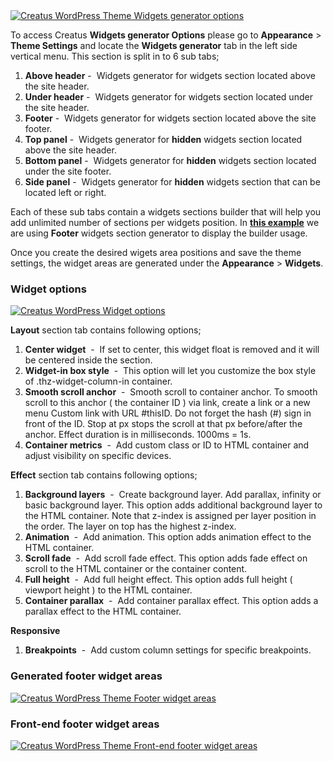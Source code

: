 <div class="thz-lightbox-gallery" markdown="1">
<div class="thz-doc-image max">
<a class="thz-lightbox mfp-image" href="../../docs-media/widgets-generator-options.jpg" data-mfp-title="Creatus WordPress Theme Widgets generator options" data-modal-size="large">
	<img src="../../docs-media/widgets-generator-options.jpg" alt="Creatus WordPress Theme Widgets generator options" />
</a>
</div>

<div id="search" markdown="1">

To access Creatus __Widgets generator Options__ please go to __Appearance__ >  __Theme Settings__ and locate the __Widgets generator__ tab in the left side vertical menu. This section is split in to 6 sub tabs; 

1. __Above header__&nbsp;-&nbsp; Widgets generator for widgets section located above the site header. 
1. __Under header__&nbsp;-&nbsp; Widgets generator for widgets section located under the site header.
1. __Footer__&nbsp;-&nbsp; Widgets generator for widgets section located above the site footer. 
1. __Top panel__&nbsp;-&nbsp; Widgets generator for __hidden__ widgets section located above the site header. 
1. __Bottom panel__&nbsp;-&nbsp; Widgets generator for __hidden__ widgets section located under the site footer. 
1. __Side panel__&nbsp;-&nbsp; Widgets generator for __hidden__ widgets section that can be located left or right.  



Each of these sub tabs contain a widgets sections builder that will help you add unlimited number of sections per widgets position. In <a class="thz-lightbox mfp-image" href="../../docs-media/footer-widgets-generator.gif" data-mfp-title="Creatus WordPress Theme Author options" data-modal-size="large">
__this example__</a> we are using __Footer__ widgets section generator to display the builder usage.


Once you create the desired wigets area positions and save the theme settings, the widget areas are generated under the __Appearance__ >  __Widgets__. 

</div>

### Widget options

<div class="thz-doc-image max">
<a class="thz-lightbox mfp-image" href="../../docs-media/widgets-generator-options1.jpg" data-mfp-title="Creatus WordPress Theme Widget options" data-modal-size="large">
	<img src="../../docs-media/widgets-generator-options1.jpg" alt="Creatus WordPress Widget options" />
</a>
</div>

__Layout__ section tab contains following options;

1. __Center widget__ &nbsp;-&nbsp; If set to center, this widget float is removed and it will be centered inside the section.
1. __Widget-in box style__ &nbsp;-&nbsp; This option will let you customize the box style of .thz-widget-column-in container.
1. __Smooth scroll anchor__ &nbsp;-&nbsp; Smooth scroll to container anchor. To smooth scroll to this anchor ( the container ID ) via link, create a link or a new menu Custom link with URL #thisID. Do not forget the hash (#) sign in front of the ID. Stop at px stops the scroll at that px before/after the anchor. Effect duration is in milliseconds. 1000ms = 1s.
1. __Container metrics__ &nbsp;-&nbsp; Add custom class or ID to HTML container and adjust visibility on specific devices.

__Effect__ section tab contains following options;

1. __Background layers__ &nbsp;-&nbsp; Create background layer. Add parallax, infinity or basic background layer. This option adds additional background layer to the HTML container. Note that z-index is assigned per layer position in the order. The layer on top has the highest z-index.
1. __Animation__ &nbsp;-&nbsp; Add animation. This option adds animation effect to the HTML container.
1. __Scroll fade__ &nbsp;-&nbsp; Add scroll fade effect. This option adds fade effect on scroll to the HTML container or the container content.
1. __Full height__ &nbsp;-&nbsp; Add full height effect. This option adds full height ( viewport height ) to the HTML container.
1. __Container parallax__ &nbsp;-&nbsp; Add container parallax effect. This option adds a parallax effect to the HTML container.

__Responsive__

1. __Breakpoints__ &nbsp;-&nbsp; Add custom column settings for specific breakpoints.



### Generated footer widget areas
<div class="thz-doc-image max">
<a class="thz-lightbox mfp-image" href="../../docs-media/footer-widget-areas.jpg" data-mfp-title="Creatus WordPress Theme Footer widget areas" data-modal-size="large">
	<img src="../../docs-media/footer-widget-areas.jpg" alt="Creatus WordPress Theme Footer widget areas" />
</a>
</div>

### Front-end footer widget areas
<div class="thz-doc-image max">
<a class="thz-lightbox mfp-image" href="../../docs-media/footer-widget-areas-frontend.jpg" data-mfp-title="Creatus WordPress Theme Frontend footer widget areas" data-modal-size="large">
	<img src="../../docs-media/footer-widget-areas-frontend.jpg" alt="Creatus WordPress Theme Front-end footer widget areas" />
</a>
</div>

</div>